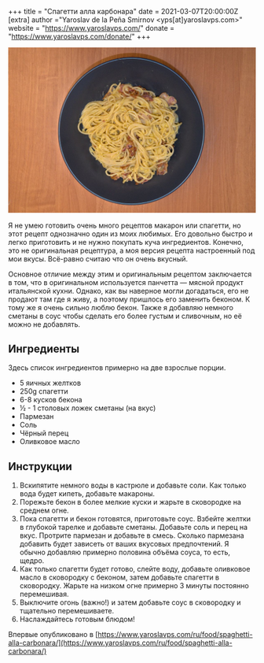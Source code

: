 +++
title = "Спагетти алла карбонара"
date = 2021-03-07T20:00:00Z
[extra]
author ="Yaroslav de la Peña Smirnov <yps[at]yaroslavps.com>"
website = "https://www.yaroslavps.com/"
donate = "https://www.yaroslavps.com/donate/"
+++

![Спагетти алла карбонара](carbonara.jpg)

Я не умею готовить очень много рецептов макарон или спагетти, но этот рецепт
однозначно один из моих любимых. Его довольно быстро и легко приготовить и не
нужно покупать куча ингредиентов. Конечно, это не оригинальная рецептура, а моя
версия рецепта настроенный под мои вкусы. Всё-равно считаю что он очень вкусный.

<!-- more -->

Основное отличие между этим и оригинальным рецептом заключается в том, что в
оригинальном используется панчетта — мясной продукт итальянской кухни. Однако,
как вы наверное могли догадаться, его не продают там где я живу, а поэтому
пришлось его заменить беконом. К тому же я очень сильно люблю бекон. Также я
добавляю немного сметаны в соус чтобы сделать его более густым и сливочным, но
её можно не добавлять.

## Ингредиенты

Здесь список ингредиентов примерно на две взрослые порции.

* 5 яичных желтков
* 250g спагетти
* 6-8 кусков бекона
* ½ - 1 столовых ложек сметаны (на вкус)
* Пармезан
* Соль
* Чёрный перец
* Оливковое масло

## Инструкции

1. Вскипятите немного воды в кастрюле и добавьте соли. Как только вода будет
   кипеть, добавьте макароны.
2. Порежьте бекон в более мелкие куски и жарьте в сковородке на среднем огне.
3. Пока спагетти и бекон готовятся, приготовьте соус. Взбейте желтки в глубокой
   тарелке и добавьте сметаны. Добавьте соль и перец на вкус. Протрите пармезан
   и добавьте в смесь. Сколько пармезана добавить будет зависеть от ваших
   вкусовых предпочтений. Я обычно добавляю примерно половина объёма соуса, то
   есть, щедро.
4. Как только спагетти будет готово, слейте воду, добавьте оливковое масло в
   сковородку с беконом, затем добавьте спагетти в сковородку. Жарьте на низком
   огне примерно 3 минуты постоянно перемешивая.
5. Выключите огонь (важно!) и затем добавьте соус в сковородку и тщательно
   перемешиваете.
6. Наслаждайтесь готовым блюдом!


Впервые опубликовано в [https://www.yaroslavps.com/ru/food/spaghetti-alla-carbonara/](https://www.yaroslavps.com/ru/food/spaghetti-alla-carbonara/)
